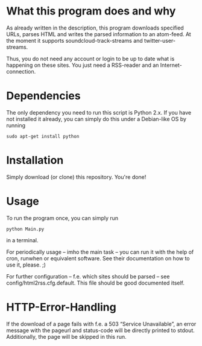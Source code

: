 # What this program does and why
As already written in the description, this program downloads specified URLs, parses HTML and writes the parsed information to an atom-feed. At the moment it supports soundcloud-track-streams and twitter-user-streams.

Thus, you do not need any account or login to be up to date what is happening on these sites. You just need a RSS-reader and an Internet-connection.

# Dependencies
The only dependency you need to run this script is Python 2.x. If you have not installed it already, you can simply do this under a Debian-like OS by running

    sudo apt-get install python

# Installation
Simply download (or clone) this repository. You're done!

# Usage
To run the program once, you can simply run

    python Main.py

in a terminal.

For periodically usage – imho the main task – you can run it with the help of cron, runwhen or equivalent software. See their documentation on how to use it, please. ;)

For further configuration – f.e. which sites should be parsed – see config/html2rss.cfg.default. This file should be good documented itself.

# HTTP-Error-Handling
If the download of a page fails with f.e. a 503 “Service Unavailable”, an error message with the pageurl and status-code will be directly printed to stdout. Additionally, the page will be skipped in this run.
